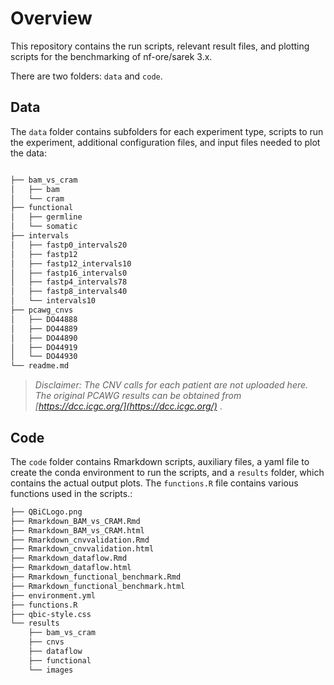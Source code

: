 # Overview

This repository contains the run scripts, relevant result files, and plotting scripts for the benchmarking of nf-ore/sarek 3.x.

There are two folders: `data` and `code`.

## Data

The `data` folder contains subfolders for each experiment type, scripts to run the experiment, additional configuration files, and input files needed to plot the data:

```bash

├── bam_vs_cram
│   ├── bam
│   └── cram
├── functional
│   ├── germline
│   └── somatic
├── intervals
│   ├── fastp0_intervals20
│   ├── fastp12
│   ├── fastp12_intervals10
│   ├── fastp16_intervals0
│   ├── fastp4_intervals78
│   ├── fastp8_intervals40
│   └── intervals10
├── pcawg_cnvs
│   ├── DO44888
│   ├── DO44889
│   ├── DO44890
│   ├── DO44919
│   └── DO44930
└── readme.md
```

> _Disclaimer: The CNV calls for each patient are not uploaded here. The original PCAWG results can be obtained from [https://dcc.icgc.org/](https://dcc.icgc.org/)_
.


## Code

The `code` folder contains Rmarkdown scripts, auxiliary files, a yaml file to create the conda environment to run the scripts, and a `results` folder, which contains the actual output plots. The `functions.R` file contains various functions used in the scripts.:

```bash
├── QBiCLogo.png
├── Rmarkdown_BAM_vs_CRAM.Rmd
├── Rmarkdown_BAM_vs_CRAM.html
├── Rmarkdown_cnvvalidation.Rmd
├── Rmarkdown_cnvvalidation.html
├── Rmarkdown_dataflow.Rmd
├── Rmarkdown_dataflow.html
├── Rmarkdown_functional_benchmark.Rmd
├── Rmarkdown_functional_benchmark.html
├── environment.yml
├── functions.R
├── qbic-style.css
└── results
    ├── bam_vs_cram
    ├── cnvs
    ├── dataflow
    ├── functional
    └── images
```




